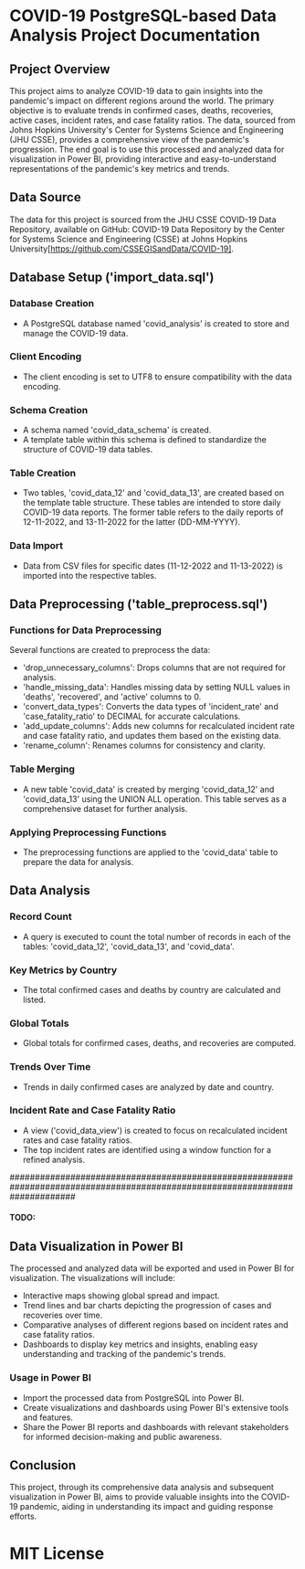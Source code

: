 # COVID-19 PostgreSQL-based Data Analysis Project Documentation
## Project Overview
This project aims to analyze COVID-19 data to gain insights into the pandemic's impact on different regions around the world. The primary objective is to evaluate trends in confirmed cases, deaths, recoveries, active cases, incident rates, and case fatality ratios. The data, sourced from Johns Hopkins University's Center for Systems Science and Engineering (JHU CSSE), provides a comprehensive view of the pandemic's progression. The end goal is to use this processed and analyzed data for visualization in Power BI, providing interactive and easy-to-understand representations of the pandemic's key metrics and trends.

## Data Source
The data for this project is sourced from the JHU CSSE COVID-19 Data Repository, available on GitHub: COVID-19 Data Repository by the Center for Systems Science and Engineering (CSSE) at Johns Hopkins University[https://github.com/CSSEGISandData/COVID-19].

## Database Setup ('import_data.sql')
### Database Creation
- A PostgreSQL database named 'covid_analysis' is created to store and manage the COVID-19 data.

### Client Encoding
- The client encoding is set to UTF8 to ensure compatibility with the data encoding.

### Schema Creation
- A schema named 'covid_data_schema' is created.
- A template table within this schema is defined to standardize the structure of COVID-19 data tables.

### Table Creation
- Two tables, 'covid_data_12' and 'covid_data_13', are created based on the template table structure. These tables are intended to store daily COVID-19 data reports. The former table refers to the daily reports of 12-11-2022, and 13-11-2022 for the latter (DD-MM-YYYY).

### Data Import
- Data from CSV files for specific dates (11-12-2022 and 11-13-2022) is imported into the respective tables.

## Data Preprocessing ('table_preprocess.sql')
### Functions for Data Preprocessing
Several functions are created to preprocess the data:
- 'drop_unnecessary_columns': Drops columns that are not required for analysis.
- 'handle_missing_data': Handles missing data by setting NULL values in 'deaths', 'recovered', and 'active' columns to 0.
- 'convert_data_types': Converts the data types of 'incident_rate' and 'case_fatality_ratio' to DECIMAL for accurate calculations.
- 'add_update_columns': Adds new columns for recalculated incident rate and case fatality ratio, and updates them based on the existing data.
- 'rename_column': Renames columns for consistency and clarity.

### Table Merging
- A new table 'covid_data' is created by merging 'covid_data_12' and 'covid_data_13' using the UNION ALL operation. This table serves as a comprehensive dataset for further analysis.

### Applying Preprocessing Functions
- The preprocessing functions are applied to the 'covid_data' table to prepare the data for analysis.

## Data Analysis
### Record Count
- A query is executed to count the total number of records in each of the tables: 'covid_data_12', 'covid_data_13', and 'covid_data'.

### Key Metrics by Country
- The total confirmed cases and deaths by country are calculated and listed.

### Global Totals
- Global totals for confirmed cases, deaths, and recoveries are computed.

### Trends Over Time
- Trends in daily confirmed cases are analyzed by date and country.

### Incident Rate and Case Fatality Ratio
- A view ('covid_data_view') is created to focus on recalculated incident rates and case fatality ratios.
- The top incident rates are identified using a window function for a refined analysis.

#############################################################################################################################
#### TODO:
## Data Visualization in Power BI
The processed and analyzed data will be exported and used in Power BI for visualization. The visualizations will include:
- Interactive maps showing global spread and impact.
- Trend lines and bar charts depicting the progression of cases and recoveries over time.
- Comparative analyses of different regions based on incident rates and case fatality ratios.
- Dashboards to display key metrics and insights, enabling easy understanding and tracking of the pandemic's trends.

### Usage in Power BI
- Import the processed data from PostgreSQL into Power BI.
- Create visualizations and dashboards using Power BI's extensive tools and features.
- Share the Power BI reports and dashboards with relevant stakeholders for informed decision-making and public awareness.

## Conclusion
This project, through its comprehensive data analysis and subsequent visualization in Power BI, aims to provide valuable insights into the COVID-19 pandemic, aiding in understanding its impact and guiding response efforts.


# MIT License

